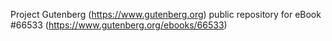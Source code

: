 Project Gutenberg (https://www.gutenberg.org) public repository for
eBook #66533 (https://www.gutenberg.org/ebooks/66533)
